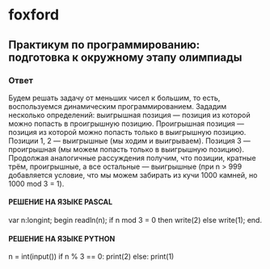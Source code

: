 # foxford
## Практикум по программированию: подготовка к окружному этапу олимпиады ##
### Ответ ###
Будем решать задачу от меньших чисел к большим, то есть, воспользуемся динамическим программированием. Зададим несколько определений: выигрышная позиция — позиция из которой можно попасть в проигрышную позицию. Проигрышная позиция — позиция из которой можно попасть только в выигрышную позицию. Позиции 1, 2 — выигрышные (мы ходим и выигрываем).  Позиция 3 — проигрышная (мы можем попасть только в выигрышную позицию). Продолжая аналогичные рассуждения получим, что позиции, кратные трём, проигрышные, а все остальные — выигрышные (при n > 999 добавляется условие, что мы можем забирать из кучи 1000 камней, но 1000 mod 3 = 1). 

#### РЕШЕНИЕ НА ЯЗЫКЕ PASCAL ####
var n:longint;
begin
 readln(n);
 if n mod 3 = 0 then
   write(2)
 else
   write(1);
end. 

#### РЕШЕНИЕ НА ЯЗЫКЕ PYTHON ####
n = int(input())
if n % 3 == 0:
   print(2)
else:
   print(1)